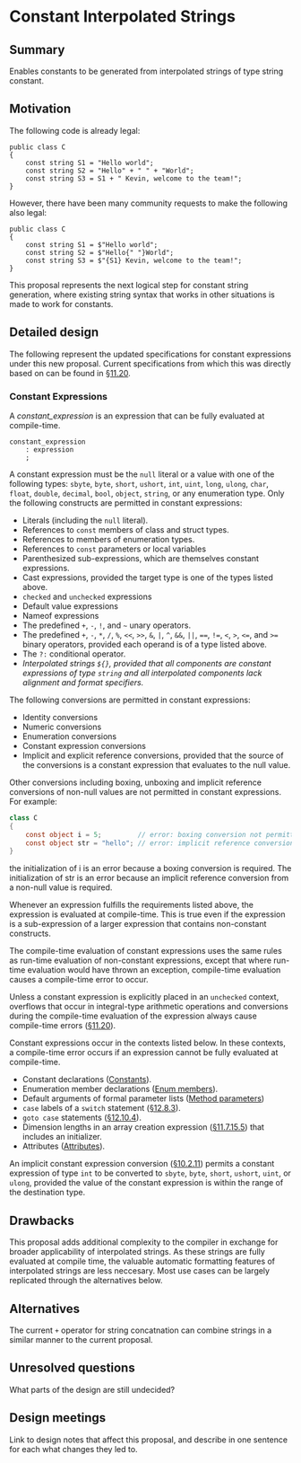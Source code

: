 # Constant Interpolated Strings

## Summary
[summary]: #summary

Enables constants to be generated from interpolated strings of type string constant.

## Motivation
[motivation]: #motivation

The following code is already legal:
```
public class C
{
    const string S1 = "Hello world";
    const string S2 = "Hello" + " " + "World";
    const string S3 = S1 + " Kevin, welcome to the team!";
}
```
However, there have been many community requests to make the following also legal:
```
public class C
{
    const string S1 = $"Hello world";
    const string S2 = $"Hello{" "}World";
    const string S3 = $"{S1} Kevin, welcome to the team!";
}
```
This proposal represents the next logical step for constant string generation, where existing string syntax that works in other situations is made to work for constants.

## Detailed design
[design]: #detailed-design

The following represent the updated specifications for constant expressions under this new proposal. Current specifications from which this was directly based on can be found in [§11.20](https://github.com/dotnet/csharpstandard/blob/draft-v6/standard/expressions.md#1120-constant-expressions).

### Constant Expressions

A *constant_expression* is an expression that can be fully evaluated at compile-time.

```antlr
constant_expression
    : expression
    ;
```

A constant expression must be the `null` literal or a value with one of  the following types: `sbyte`, `byte`, `short`, `ushort`, `int`, `uint`, `long`, `ulong`, `char`, `float`, `double`, `decimal`, `bool`, `object`, `string`, or any enumeration type. Only the following constructs are permitted in constant expressions:

*  Literals (including the `null` literal).
*  References to `const` members of class and struct types.
*  References to members of enumeration types.
*  References to `const` parameters or local variables
*  Parenthesized sub-expressions, which are themselves constant expressions.
*  Cast expressions, provided the target type is one of the types listed above.
*  `checked` and `unchecked` expressions
*  Default value expressions
*  Nameof expressions
*  The predefined `+`, `-`, `!`, and `~` unary operators.
*  The predefined `+`, `-`, `*`, `/`, `%`, `<<`, `>>`, `&`, `|`, `^`, `&&`, `||`, `==`, `!=`, `<`, `>`, `<=`, and `>=` binary operators, provided each operand is of a type listed above.
*  The `?:` conditional operator.
*  *Interpolated strings `${}`, provided that all components are constant expressions of type `string` and all interpolated components lack alignment and format specifiers.*

The following conversions are permitted in constant expressions:

*  Identity conversions
*  Numeric conversions
*  Enumeration conversions
*  Constant expression conversions
*  Implicit and explicit reference conversions, provided that the source of the conversions is a constant expression that evaluates to the null value.

Other conversions including boxing, unboxing and implicit reference conversions of non-null values are not permitted in constant expressions. For example:
```csharp
class C 
{
    const object i = 5;         // error: boxing conversion not permitted
    const object str = "hello"; // error: implicit reference conversion
}
```
the initialization of i is an error because a boxing conversion is required. The initialization of str is an error because an implicit reference conversion from a non-null value is required.

Whenever an expression fulfills the requirements listed above, the expression is evaluated at compile-time. This is true even if the expression is a sub-expression of a larger expression that contains non-constant constructs.

The compile-time evaluation of constant expressions uses the same rules as run-time evaluation of non-constant expressions, except that where run-time evaluation would have thrown an exception, compile-time evaluation causes a compile-time error to occur.

Unless a constant expression is explicitly placed in an `unchecked` context, overflows that occur in integral-type arithmetic operations and conversions during the compile-time evaluation of the expression always cause compile-time errors ([§11.20](https://github.com/dotnet/csharpstandard/blob/draft-v6/standard/expressions.md#1120-constant-expressions)).

Constant expressions occur in the contexts listed below. In these contexts, a compile-time error occurs if an expression cannot be fully evaluated at compile-time.

*  Constant declarations ([Constants](../../spec/classes.md#constants)).
*  Enumeration member declarations ([Enum members](../../spec/enums.md#enum-members)).
*  Default arguments of formal parameter lists ([Method parameters](../../spec/classes.md#method-parameters))
*  `case` labels of a `switch` statement ([§12.8.3](https://github.com/dotnet/csharpstandard/blob/draft-v6/standard/statements.md#1283-the-switch-statement)).
*  `goto case` statements ([§12.10.4](https://github.com/dotnet/csharpstandard/blob/draft-v6/standard/statements.md#12104-the-goto-statement)).
*  Dimension lengths in an array creation expression ([§11.7.15.5](https://github.com/dotnet/csharpstandard/blob/draft-v6/standard/expressions.md#117155-array-creation-expressions)) that includes an initializer.
*  Attributes ([Attributes](../../spec/attributes.md)).

An implicit constant expression conversion ([§10.2.11](https://github.com/dotnet/csharpstandard/blob/draft-v6/standard/conversions.md#10211-implicit-constant-expression-conversions)) permits a constant expression of type `int` to be converted to `sbyte`, `byte`, `short`, `ushort`, `uint`, or `ulong`, provided the value of the constant expression is within the range of the destination type.

## Drawbacks
[drawbacks]: #drawbacks

This proposal adds additional complexity to the compiler in exchange for broader applicability of interpolated strings. As these strings are fully evaluated at compile time, the valuable automatic formatting features of interpolated strings are less neccesary. Most use cases can be largely replicated through the alternatives below.

## Alternatives
[alternatives]: #alternatives

The current `+` operator for string concatnation can combine strings in a similar manner to the current proposal.

## Unresolved questions
[unresolved]: #unresolved-questions

What parts of the design are still undecided?

## Design meetings

Link to design notes that affect this proposal, and describe in one sentence for each what changes they led to.


